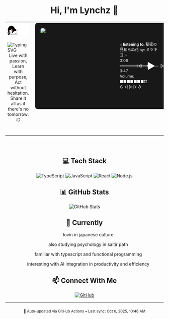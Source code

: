 <div align="center">

# Hi, I'm Lynchz 👋

<!-- Custom GIF -->
<table style="width: 100%; margin: 20px 0;">
  <tr>
    <!-- Left Column -->
    <td style="width: 50%; vertical-align: top; padding-right: 10px;">
      <div align="center">
        <img src="./inabak.gif" width="350" alt="Inaba Gif" />
      </div>
      <div style="margin: 20px 0;">
        <img src="https://readme-typing-svg.herokuapp.com?font=Inter&weight=300&size=22&duration=3000&pause=1000&color=374151&center=true&vCenter=true&width=435&lines=CS+Student+%26+Music+Enthusiast;J-Rock+%26+Metal+Fan;TypeScript+Developer" alt="Typing SVG" />
        <div align="center">
          Live with passion, <br/>
          Learn with purpose, <br/>
          Act without hesitation. <br/>
          Share it all as if there's no tomorrow. :D
        </div>
        <br/>
      </div>
    </td>
    <!-- Right Column -->
    <td style="width: 50%; vertical-align: top; padding-left: 10px;">
<!--      <div style="text-align: left; color: white; font-size: 32px; line-height: 1.4;">Currently Listing To:</div> -->
<!--       <table align="center" style="font-family: -apple-system, BlinkMacSystemFont, 'Segoe UI', Roboto, Helvetica, Arial, sans-serif;"> -->
<!--         <tr> -->
<!--           <td align="center"> -->
            <div style="background: #181818; border: 1px solid #282828; border-radius: 8px; padding: 16px; min-width: 350px; max-width: 400px;" align="center">
              <div style="display: flex; align-items: center; justify-content: space-between; gap: 16px;">
                <div style="display: flex; align-items: center; gap: 12px; min-width: 0; flex: 1;">
                  <img src="https://i.scdn.co/image/ab67616d0000b273377494d6fad25d8087e2de81" width="240" height="240" style="border-radius: 6px; object-fit: cover; flex-shrink: 0;" alt="Album Art" />
                  <div style="text-align: left; color: white; font-size: 12px; line-height: 1.4;">
                    🎶 <span style="font-weight: bold;">listening to:</span> 秘密の見知らぬ花 by: ミツキヨ 🎶 <br/>
                    3:08 ━━━━━━━━━━━━●─── 3:47 <br/>
                    Volume: ■■■■■■■□ <br/>
                    <span>↻      ◁ ▷ ▷     ↺ </span>
                  </div>
                </div>
                <div style="display: flex; align-items: center; gap: 12px;">
                  <svg width="20" height="20" viewBox="0 0 24 24" fill="none" xmlns="http://www.w3.org/2000/svg" style="opacity: 0.7;">
                    <path d="M4 18L4 6M20 18L10 12L20 6V18Z" stroke="#ffffff" stroke-width="2" stroke-linecap="round" stroke-linejoin="round"/>
                  </svg>
                  <svg width="32" height="32" viewBox="0 0 24 24" fill="#ffffff" xmlns="http://www.w3.org/2000/svg">
                    <path d="M5 20V4L19 12L5 20Z" stroke="#ffffff" stroke-width="2" stroke-linecap="round" stroke-linejoin="round"/>
                  </svg>
                  <svg width="20" height="20" viewBox="0 0 24 24" fill="none" xmlns="http://www.w3.org/2000/svg" style="opacity: 0.7;">
                    <path d="M20 6V18M4 6L14 12L4 18V6Z" stroke="#ffffff" stroke-width="2" stroke-linecap="round" stroke-linejoin="round"/>
                  </svg>
                </div>
              </div>
            </div>
<!--           </td>
        </tr>
      </table> -->
    </td>
  </tr>
</table>

<br/>

## 💻 Tech Stack

<div align="center">

![TypeScript](https://img.shields.io/badge/TypeScript-007ACC?style=for-the-badge&logo=typescript&logoColor=white)
![JavaScript](https://img.shields.io/badge/JavaScript-F7DF1E?style=for-the-badge&logo=javascript&logoColor=black)
![React](https://img.shields.io/badge/React-20232A?style=for-the-badge&logo=react&logoColor=61DAFB)
![Node.js](https://img.shields.io/badge/Node.js-43853D?style=for-the-badge&logo=node.js&logoColor=white)

</div>

## 📊 GitHub Stats

<div align="center">

![GitHub Stats](https://github-readme-stats.vercel.app/api?username=LynchzDEV&show_icons=true&theme=default&hide_border=true&bg_color=ffffff&title_color=2d2d2d&text_color=6b6b6b&icon_color=a8a8a8)

</div>

## 🚀 Currently

<div align="center">
<!--   <div align="left">  -->
    <ul>lovin in japanese culture</ul>
    <ul>also studying psychology in saitir path</ul>
    <ul>familiar with typescript and functional programming</ul>
    <ul>interesting with AI integration in productivity and efficiency </ul>
<!--   </div> -->
</div>

## 📫 Connect With Me

<div align="center">

[![GitHub](https://img.shields.io/badge/GitHub-100000?style=for-the-badge&logo=github&logoColor=white)](https://github.com/LynchzDEV)

</div>

---

<div align="center">
  <sub>🤖 Auto-updated via GitHub Actions • Last sync: Oct 6, 2025, 10:46 AM</sub>
</div>

</div>